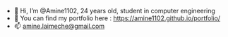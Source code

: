 - 👋 Hi, I’m @Amine1102, 24 years old, student in computer engineering
- 👀  You can find my portfolio here : https://amine1102.github.io/portfolio/
- 📫 amine.laimeche@gmail.com

<!---
Amine1102/Amine1102 is a ✨ special ✨ repository because its `README.md` (this file) appears on your GitHub profile.
You can click the Preview link to take a look at your changes.
--->
